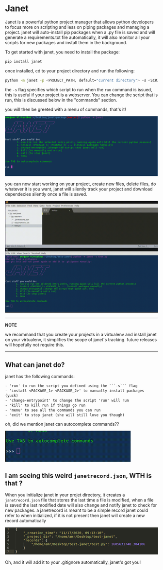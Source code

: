 # Janet

Janet is a powerful python project manager that allows python developers
to focus more on scripting and less on piping packages and managing a project. janet will auto-install
pip packages when a .py file is saved and will generate a requirements.txt file
automatically, it will also monitor all your scripts for new packages and install them in the background. 

To get started with janet, you need to install the package:

```bash
pip install janet
```

once installed, cd to your project directory and run the following:

```bash
python -m janet -p <PROJECT_PATH, default="current directory"> -s <SCRIPT>
```
the ```-s``` flag specifies which script to run when the ```run``` command is issued,
this is useful if your project is a webserver. You can change the script that is run, this is discussed below in the "commands" section.

you will then be greeted with a menu of commands, that's it!

![Janet CLI](readme_assets/images/janet_cli.png)

you can now start working on your project, create new files, delete files, do whatever it is you want, janet will silently track your project and download dependecies silently once a file is saved.

![Janet in action](readme_assets/gifs/janet_in_action.gif)


---
**NOTE**

we recommand that you create your projects in a virtualenv and install janet on your virtualenv, it simplifies the scope of janet's tracking. future releases will hopefully not require this.

---


## What can janet do?
janet has the following commands:

	- 'run' to run the script you defined using the ```-s``` flag
	- 'install <PACKAGE_1> <PACKAGE_2>' to manually install packages (yuck)
	- 'change-entrypoint' to change the script 'run' will run
	- 'kill' to kill run if things go run
	- 'menu' to see all the commands you can run
	- 'exit' to stop janet (she will still love you though)


oh, did we mention janet can autocomplete commands??

![Janet autocompleting](readme_assets/gifs/janet_autocompleting.gif)



## I am seeing this weird ```janetrecord.json```, WTH is that ?

When you initialize janet in your projet directory, it creates a ```janetrecord.json``` file that stores the last time a file is modified, when a file is saved the last modified date will also change and notify janet to check for new packages. a janetrecord is meant to be a simple record janet could refer to when initialized, if it is not present then janet will create a new record automatically

![Janet record](readme_assets/images/janet_record.png)

Oh, and it will add it to your .gitignore automatically, janet's got you!






